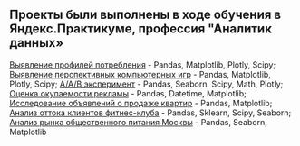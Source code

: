 ## Проекты были выполнены в ходе обучения в Яндекс.Практикуме, профессия "Аналитик данных»

[Выявление профилей потребления](https://github.com/KasyanovK/works/tree/main/E_Commerce) - Pandas, Matplotlib, Plotly, Scipy;
[Выявление перспективных компьютерных игр](https://github.com/KasyanovK/works/tree/main/Games) - Pandas, Matplotlib, Plotly, Scipy;
[A/A/B эксперимент](https://github.com/KasyanovK/works/tree/main/abtest) - Pandas, Seaborn, Scipy, Math, Plotly;
[Оценка окупаемости рекламы](https://github.com/KasyanovK/works/tree/main/roi_ltv_cac) - Pandas, Datetime, Matplotlib;
[Исследование объявлений о продаже квартир](https://github.com/KasyanovK/works/tree/main/real_estate) - Pandas, Matplotlib;
[Анализ оттока клиентов фитнес-клуба](https://github.com/KasyanovK/works/tree/main/churn) - Pandas, Sklearn, Scipy, Seaborn;
[Анализ рынка общественного питания Москвы](https://github.com/KasyanovK/works/tree/main/Restraunts) - Pandas, Seaborn, Matplotlib